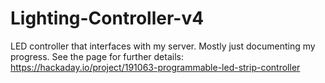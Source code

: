 # Lighting-Controller-v4

LED controller that interfaces with my server. 
Mostly just documenting my progress.
See the page for further details: https://hackaday.io/project/191063-programmable-led-strip-controller
